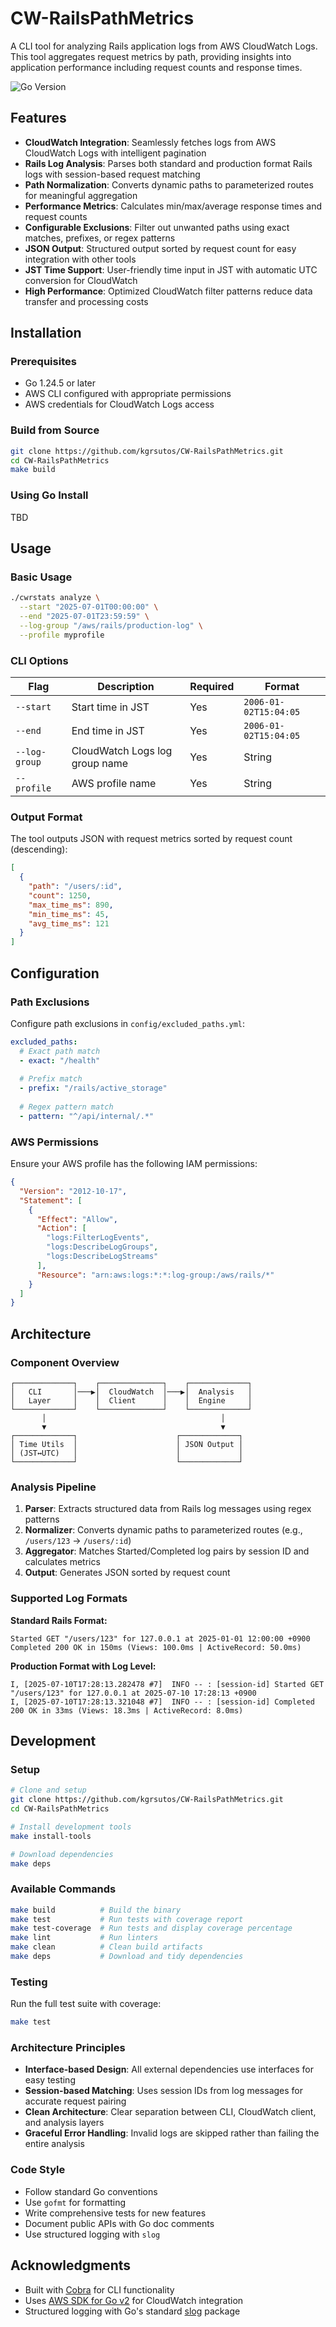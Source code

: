 # CW-RailsPathMetrics

A CLI tool for analyzing Rails application logs from AWS CloudWatch Logs. This tool aggregates request metrics by path, providing insights into application performance including request counts and response times.

![Go Version](https://img.shields.io/badge/Go-1.24.5+-blue.svg)

## Features

- **CloudWatch Integration**: Seamlessly fetches logs from AWS CloudWatch Logs with intelligent pagination
- **Rails Log Analysis**: Parses both standard and production format Rails logs with session-based request matching
- **Path Normalization**: Converts dynamic paths to parameterized routes for meaningful aggregation
- **Performance Metrics**: Calculates min/max/average response times and request counts
- **Configurable Exclusions**: Filter out unwanted paths using exact matches, prefixes, or regex patterns
- **JSON Output**: Structured output sorted by request count for easy integration with other tools
- **JST Time Support**: User-friendly time input in JST with automatic UTC conversion for CloudWatch
- **High Performance**: Optimized CloudWatch filter patterns reduce data transfer and processing costs

## Installation

### Prerequisites

- Go 1.24.5 or later
- AWS CLI configured with appropriate permissions
- AWS credentials for CloudWatch Logs access

### Build from Source

```bash
git clone https://github.com/kgrsutos/CW-RailsPathMetrics.git
cd CW-RailsPathMetrics
make build
```

### Using Go Install

TBD

## Usage

### Basic Usage

```bash
./cwrstats analyze \
  --start "2025-07-01T00:00:00" \
  --end "2025-07-01T23:59:59" \
  --log-group "/aws/rails/production-log" \
  --profile myprofile
```

### CLI Options

| Flag | Description | Required | Format |
|------|-------------|----------|---------|
| `--start` | Start time in JST | Yes | `2006-01-02T15:04:05` |
| `--end` | End time in JST | Yes | `2006-01-02T15:04:05` |
| `--log-group` | CloudWatch Logs log group name | Yes | String |
| `--profile` | AWS profile name | Yes | String |

### Output Format

The tool outputs JSON with request metrics sorted by request count (descending):

```json
[
  {
    "path": "/users/:id",
    "count": 1250,
    "max_time_ms": 890,
    "min_time_ms": 45,
    "avg_time_ms": 121
  }
]
```

## Configuration

### Path Exclusions

Configure path exclusions in `config/excluded_paths.yml`:

```yaml
excluded_paths:
  # Exact path match
  - exact: "/health"
  
  # Prefix match
  - prefix: "/rails/active_storage"
  
  # Regex pattern match
  - pattern: "^/api/internal/.*"
```

### AWS Permissions

Ensure your AWS profile has the following IAM permissions:

```json
{
  "Version": "2012-10-17",
  "Statement": [
    {
      "Effect": "Allow",
      "Action": [
        "logs:FilterLogEvents",
        "logs:DescribeLogGroups",
        "logs:DescribeLogStreams"
      ],
      "Resource": "arn:aws:logs:*:*:log-group:/aws/rails/*"
    }
  ]
}
```

## Architecture

### Component Overview

```
┌─────────────┐    ┌──────────────┐    ┌─────────────┐
│   CLI       │───▶│  CloudWatch  │───▶│  Analysis   │
│   Layer     │    │  Client      │    │  Engine     │
└─────────────┘    └──────────────┘    └─────────────┘
       │                                       │
       ▼                                       ▼
┌─────────────┐                      ┌─────────────┐
│ Time Utils  │                      │ JSON Output │
│ (JST↔UTC)   │                      │             │
└─────────────┘                      └─────────────┘
```

### Analysis Pipeline

1. **Parser**: Extracts structured data from Rails log messages using regex patterns
2. **Normalizer**: Converts dynamic paths to parameterized routes (e.g., `/users/123` → `/users/:id`)
3. **Aggregator**: Matches Started/Completed log pairs by session ID and calculates metrics
4. **Output**: Generates JSON sorted by request count

### Supported Log Formats

**Standard Rails Format:**
```
Started GET "/users/123" for 127.0.0.1 at 2025-01-01 12:00:00 +0900
Completed 200 OK in 150ms (Views: 100.0ms | ActiveRecord: 50.0ms)
```

**Production Format with Log Level:**
```
I, [2025-07-10T17:28:13.282478 #7]  INFO -- : [session-id] Started GET "/users/123" for 127.0.0.1 at 2025-07-10 17:28:13 +0900
I, [2025-07-10T17:28:13.321048 #7]  INFO -- : [session-id] Completed 200 OK in 33ms (Views: 18.3ms | ActiveRecord: 8.0ms)
```

## Development

### Setup

```bash
# Clone and setup
git clone https://github.com/kgrsutos/CW-RailsPathMetrics.git
cd CW-RailsPathMetrics

# Install development tools
make install-tools

# Download dependencies
make deps
```

### Available Commands

```bash
make build          # Build the binary
make test           # Run tests with coverage report
make test-coverage  # Run tests and display coverage percentage
make lint           # Run linters
make clean          # Clean build artifacts
make deps           # Download and tidy dependencies
```

### Testing

Run the full test suite with coverage:

```bash
make test
```

### Architecture Principles

- **Interface-based Design**: All external dependencies use interfaces for easy testing
- **Session-based Matching**: Uses session IDs from log messages for accurate request pairing
- **Clean Architecture**: Clear separation between CLI, CloudWatch client, and analysis layers
- **Graceful Error Handling**: Invalid logs are skipped rather than failing the entire analysis

### Code Style

- Follow standard Go conventions
- Use `gofmt` for formatting
- Write comprehensive tests for new features
- Document public APIs with Go doc comments
- Use structured logging with `slog`

## Acknowledgments

- Built with [Cobra](https://github.com/spf13/cobra) for CLI functionality
- Uses [AWS SDK for Go v2](https://github.com/aws/aws-sdk-go-v2) for CloudWatch integration
- Structured logging with Go's standard [slog](https://pkg.go.dev/log/slog) package
